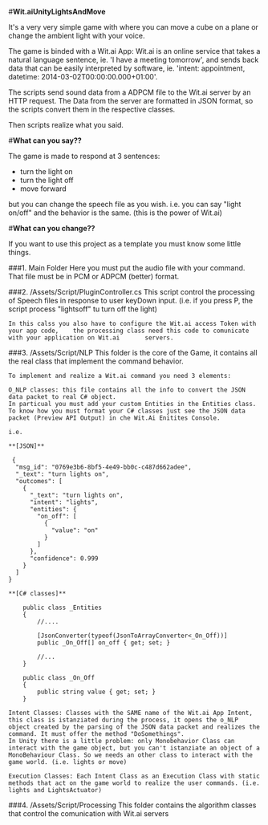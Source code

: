 #**Wit.aiUnityLightsAndMove**

It's a very very simple game with where you can move a cube on a plane or change the ambient light with your voice.

The game is binded with a Wit.ai App: Wit.ai is an online service that takes a natural language sentence, ie. 'I have a meeting tomorrow', and sends back data that can be easily interpreted by software, ie. 'intent: appointment, datetime: 2014-03-02T00:00:00.000+01:00'.

The scripts send sound data from a ADPCM file to the Wit.ai server by an HTTP request.
The Data from the server are formatted in JSON format, so the scripts convert them in the respective classes.

Then scripts realize what you said.

#**What can you say??**

The game is made to respond at 3 sentences:
- turn the light on
- turn the light off
- move forward

but you can change the speech file as you wish.
i.e. you can say "light on/off" and the behavior is the same. (this is the power of Wit.ai) 

#**What can you change??**

If you want to use this project as a template you must know some little things.

###1. Main Folder
	Here you must put the audio file with your command. That file must be in PCM or 		ADPCM (better) format.
    
###2. /Assets/Script/PluginController.cs
	This script control the processing of Speech files in response to user keyDown 			input. (i.e. if you press P, the script process "lightsoff" tu turn off the light)
    
   	In this calss you also have to configure the Wit.ai access Token with your app code,	the processing class need this code to comunicate with your application on Wit.ai 		servers.

###3. /Assets/Script/NLP
	This folder is the core of the Game, it contains all the real class that implement		the command behavior.
    
	To implement and realize a Wit.ai command you need 3 elements:
    
    O_NLP classes: this file contains all the info to convert the JSON data packet to real C# object.
    In particual you must add your custom Entities in the Entities class.
    To know how you must format your C# classes just see the JSON data packet (Preview API Output) in che Wit.Ai Enitites Console. 
    
    i.e. 
    
	**[JSON]**    

     {
      "msg_id": "0769e3b6-8bf5-4e49-bb0c-c487d662adee",
      "_text": "turn lights on",
      "outcomes": [
        {
          "_text": "turn lights on",
          "intent": "lights",
          "entities": {
            "on_off": [
              {
                "value": "on"
              }
            ]
          },
          "confidence": 0.999
        }
      ]
    }
    
	**[C# classes]**  
    
      	public class _Entities
        {
            //....
            
            [JsonConverter(typeof(JsonToArrayConverter<_On_Off))]
            public _On_Off[] on_off { get; set; }
            
            //...
        }
        
        public class _On_Off
        {
        	public string value { get; set; }
        }

	Intent Classes: Classes with the SAME name of the Wit.ai App Intent, this class is istanziated during the process, it opens the o_NLP object created by the parsing of the JSON data packet and realizes the command. It must offer the method "DoSomethings".
    In Unity there is a little problem: only Monobehavior Class can interact with the game object, but you can't istanziate an object of a MonoBehaviour Class. So we needs an other class to interact with the game world. (i.e. lights or move)
    
    Execution Classes: Each Intent Class as an Execution Class with static methods that act on the game world to realize the user commands. (i.e. lights and LightsActuator)
   

###4. /Assets/Script/Processing
	This folder contains the algorithm classes that control the comunication with Wit.ai	servers
















